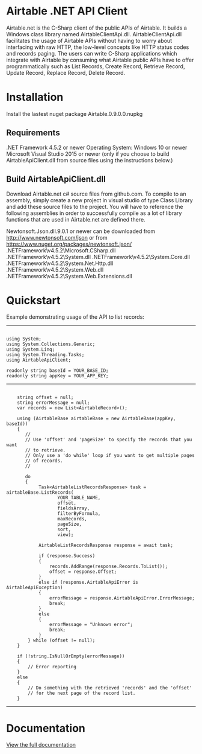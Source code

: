# Airtable .NET API Client

Airtable.net is the C-Sharp client of the public APIs of Airtable. It builds a Windows class library named AirtableClientApi.dll.
AirtableClientApi.dll facilitates the usage of Airtable APIs without having to worry about interfacing with raw HTTP, 
the low-level concepts like HTTP status codes and records paging. The users can write C-Sharp applications which integrate with
Airtable by consuming what Airtable public APIs have to offer programmatically such as List Records, Create Record, Retrieve Record, 
Update Record, Replace Record, Delete Record.

# Installation
Install the lastest nuget package Airtable.0.9.0.0.nupkg

## Requirements

.NET Framework 4.5.2 or newer
Operating System: Windows 10 or newer
Microsoft Visual Studio 2015 or newer (only if you choose to build AirtableApiClient.dll from source files using the instructions below.)

## Build AirtableApiClient.dll

Download Airtable.net c# source files from github.com. To compile to an assembly, simply create a new project in visual studio 
of type Class Library and add these source files to the project. You will have to reference the following assemblies in order to 
successfully compile as a lot of library functions that are used in Airtable.net are defined there.

Newtonsoft.Json.dll.9.0.1 or newer can be downloaded from http://www.newtonsoft.com/json or from https://www.nuget.org/packages/newtonsoft.json/
.NETFramework\v4.5.2\Microsoft.CSharp.dll
.NETFramework\v4.5.2\System.dll
.NETFramework\v4.5.2\System.Core.dll
.NETFramework\v4.5.2\System.Net.Http.dll
.NETFramework\v4.5.2\System.Web.dll
.NETFramework\v4.5.2\System.Web.Extensions.dll

# Quickstart

Example demonstrating usage of the API to list records:

----------------------

```

using System;
using System.Collections.Generic;
using System.Linq;
using System.Threading.Tasks;
using AirtableApiClient;

readonly string baseId = YOUR_BASE_ID;
readonly string appKey = YOUR_APP_KEY;

```

----------------------


```

    string offset = null;
    string errorMessage = null;
    var records = new List<AirtableRecord>();

    using (AirtableBase airtableBase = new AirtableBase(appKey, baseId))
    {
       //
       // Use 'offset' and 'pageSize' to specify the records that you want
       // to retrieve.
       // Only use a 'do while' loop if you want to get multiple pages
       // of records.
       //

       do
       {
            Task<AirtableListRecordsResponse> task = airtableBase.ListRecords(
                   YOUR_TABLE_NAME, 
                   offset, 
                   fieldsArray, 
                   filterByFormula, 
                   maxRecords, 
                   pageSize, 
                   sort, 
                   view);

            AirtableListRecordsResponse response = await task;

            if (response.Success)
            {
                records.AddRange(response.Records.ToList());
                offset = response.Offset;
            }
            else if (response.AirtableApiError is AirtableApiException)
            {
                errorMessage = response.AirtableApiError.ErrorMessage;
                break;
            }
            else
            {
                errorMessage = "Unknown error";
                break;
            }
        } while (offset != null);
    }

    if (!string.IsNullOrEmpty(errorMessage))
    {
        // Error reporting
    }
    else
    {
        // Do something with the retrieved 'records' and the 'offset'
        // for the next page of the record list.
    } 

```

-------------------------------------

# Documentation

[View the full documentation](https://github.com/ngocnicholas/airtable.net/wiki/Documentation)